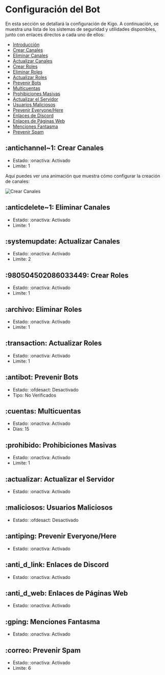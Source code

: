 # Configuración del Bot

En esta sección se detallará la configuración de Kigo. A continuación, se muestra una lista de los sistemas de seguridad y utilidades disponibles, junto con enlaces directos a cada uno de ellos:
- [Introducción](./README.md)
- [Crear Canales](#antichannel1-crear-canales)
- [Eliminar Canales](#anticdelete1-eliminar-canales)
- [Actualizar Canales](#systemupdate-actualizar-canales)
- [Crear Roles](#980504502086033449-crear-roles)
- [Eliminar Roles](#archivo-eliminar-roles)
- [Actualizar Roles](#transaction-actualizar-roles)
- [Prevenir Bots](#antibot-prevenir-bots)
- [Multicuentas](#cuentas-multicuentas)
- [Prohibiciones Masivas](#prohibido-prohibiciones-masivas)
- [Actualizar el Servidor](#actualizar-actualizar-el-servidor)
- [Usuarios Maliciosos](#maliciosos-usuarios-maliciosos)
- [Prevenir Everyone/Here](#antiping-prevenir-everyonehere)
- [Enlaces de Discord](#anti_d_link-enlaces-de-discord)
- [Enlaces de Páginas Web](#anti_d_web-enlaces-de-páginas-web)
- [Menciones Fantasma](#gping-menciones-fantasma)
- [Prevenir Spam](#correo-prevenir-spam)

## :antichannel~1: Crear Canales
- Estado: :onactiva: Activado
- Limite: 1

Aquí puedes ver una animación que muestra cómo configurar la creación de canales:

![Crear Canales](ruta/al/gif.gif)


## :anticdelete~1: Eliminar Canales
- Estado: :onactiva: Activado
- Limite: 1

## :systemupdate: Actualizar Canales
- Estado: :onactiva: Activado
- Limite: 2

## :980504502086033449: Crear Roles
- Estado: :onactiva: Activado
- Limite: 1

## :archivo: Eliminar Roles
- Estado: :onactiva: Activado
- Limite: 1

## :transaction: Actualizar Roles
- Estado: :onactiva: Activado
- Limite: 1

## :antibot: Prevenir Bots
- Estado: :ofdesact: Desactivado
- Tipo: No Verificados

## :cuentas: Multicuentas
- Estado: :onactiva: Activado
- Días: 15

## :prohibido: Prohibiciones Masivas
- Estado: :onactiva: Activado
- Limite: 1

## :actualizar: Actualizar el Servidor
- Estado: :onactiva: Activado

## :maliciosos: Usuarios Maliciosos
- Estado: :ofdesact: Desactivado

## :antiping: Prevenir Everyone/Here
- Estado: :onactiva: Activado

## :anti_d_link: Enlaces de Discord
- Estado: :onactiva: Activado

## :anti_d_web: Enlaces de Páginas Web
- Estado: :onactiva: Activado

## :gping: Menciones Fantasma
- Estado: :onactiva: Activado

## :correo: Prevenir Spam
- Estado: :onactiva: Activado
- Limite: 6
